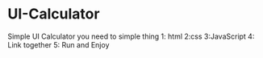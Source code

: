 # UI-Calculator
Simple UI Calculator
you need to simple thing 
   1: html
   2:css
   3:JavaScript
   4: Link together
   5: Run and Enjoy
